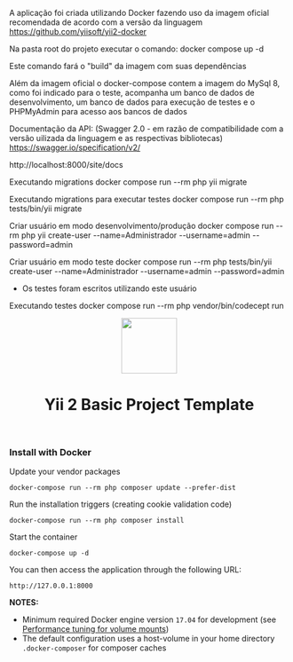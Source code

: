 
A aplicação foi criada utilizando Docker fazendo uso da imagem oficial recomendada de acordo com a versão da linguagem
https://github.com/yiisoft/yii2-docker 

Na pasta root do projeto executar o comando: 
docker compose up -d

Este comando fará o "build" da imagem com suas dependências


Além da imagem oficial o docker-compose contem a imagem do MySql 8, como foi indicado para o teste, acompanha um banco de dados de desenvolvimento, um banco de dados para execução de testes e o PHPMyAdmin para acesso aos bancos de dados 


Documentação da API: (Swagger 2.0 - em razão de compatibilidade com a versão uilizada da linguagem e as respectivas bibliotecas)
https://swagger.io/specification/v2/

http://localhost:8000/site/docs


Executando migrations
docker compose run --rm  php   yii migrate

Executando migrations para executar testes
docker compose run --rm  php  tests/bin/yii migrate

Criar usuário em modo desenvolvimento/produção 
docker compose run --rm  php yii  create-user --name=Administrador  --username=admin --password=admin 

Criar usuário em modo teste
docker compose run --rm  php tests/bin/yii  create-user --name=Administrador  --username=admin --password=admin 
* Os testes foram escritos utilizando este usuário

Executando testes
docker compose run --rm  php  vendor/bin/codecept run



<p align="center">
    <a href="https://github.com/yiisoft" target="_blank">
        <img src="https://avatars0.githubusercontent.com/u/993323" height="100px">
    </a>
    <h1 align="center">Yii 2 Basic Project Template</h1>
    <br>
</p>


### Install with Docker

Update your vendor packages

    docker-compose run --rm php composer update --prefer-dist
    
Run the installation triggers (creating cookie validation code)

    docker-compose run --rm php composer install    
    
Start the container

    docker-compose up -d
    
You can then access the application through the following URL:

    http://127.0.0.1:8000

**NOTES:** 
- Minimum required Docker engine version `17.04` for development (see [Performance tuning for volume mounts](https://docs.docker.com/docker-for-mac/osxfs-caching/))
- The default configuration uses a host-volume in your home directory `.docker-composer` for composer caches





